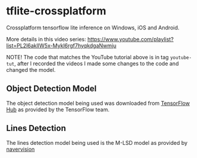 # tflite-crossplatform

Crossplatform tensorflow lite inference on Windows, iOS and Android.

More details in this video series: https://www.youtube.com/playlist?list=PL2l6aklIW5x-Mykl6rgf7hyqkdgaNwmju

NOTE! The code that matches the YouTube tutorial above is in tag `youtube-tut`, after I recorded the videos I made some changes to the code and changed the model.

## Object Detection Model
The object detection model being used was downloaded from [TensorFlow Hub](https://tfhub.dev/tensorflow/lite-model/ssd_mobilenet_v1/1/metadata/2) as provided by the TensorFlow team.

## Lines Detection
The lines detection model being used is the M-LSD model as provided by [navervision](https://github.com/navervision/mlsd)

